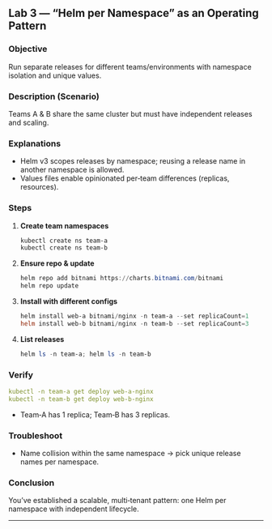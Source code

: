 ## Lab 3 — “Helm per Namespace” as an Operating Pattern

### Objective

Run separate releases for different teams/environments with namespace isolation and unique values.

### Description (Scenario)

Teams A & B share the same cluster but must have independent releases and scaling.

### Explanations

* Helm v3 scopes releases by namespace; reusing a release name in another namespace is allowed.
* Values files enable opinionated per‑team differences (replicas, resources).

### Steps

1. **Create team namespaces**

   ```powershell
   kubectl create ns team-a
   kubectl create ns team-b
   ```
2. **Ensure repo & update**

   ```powershell
   helm repo add bitnami https://charts.bitnami.com/bitnami
   helm repo update
   ```
3. **Install with different configs**

   ```powershell
   helm install web-a bitnami/nginx -n team-a --set replicaCount=1
   helm install web-b bitnami/nginx -n team-b --set replicaCount=3
   ```
4. **List releases**

   ```powershell
   helm ls -n team-a; helm ls -n team-b
   ```

### Verify
```yaml
kubectl -n team-a get deploy web-a-nginx
kubectl -n team-b get deploy web-b-nginx

```


* Team‑A has 1 replica; Team‑B has 3 replicas.

### Troubleshoot

* Name collision within the same namespace → pick unique release names per namespace.

### Conclusion

You’ve established a scalable, multi‑tenant pattern: one Helm per namespace with independent lifecycle.

---

